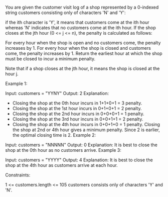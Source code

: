 You are given the customer visit log of a shop represented by a 0-indexed string customers consisting only of characters 'N' and 'Y':

if the ith character is 'Y', it means that customers come at the ith hour
whereas 'N' indicates that no customers come at the ith hour.
If the shop closes at the jth hour (0 <= j <= n), the penalty is calculated as follows:

For every hour when the shop is open and no customers come, the penalty increases by 1.
For every hour when the shop is closed and customers come, the penalty increases by 1.
Return the earliest hour at which the shop must be closed to incur a minimum penalty.

Note that if a shop closes at the jth hour, it means the shop is closed at the hour j.

 

Example 1:

Input: customers = "YYNY"
Output: 2
Explanation: 
- Closing the shop at the 0th hour incurs in 1+1+0+1 = 3 penalty.
- Closing the shop at the 1st hour incurs in 0+1+0+1 = 2 penalty.
- Closing the shop at the 2nd hour incurs in 0+0+0+1 = 1 penalty.
- Closing the shop at the 3rd hour incurs in 0+0+1+1 = 2 penalty.
- Closing the shop at the 4th hour incurs in 0+0+1+0 = 1 penalty.
Closing the shop at 2nd or 4th hour gives a minimum penalty. Since 2 is earlier, the optimal closing time is 2.
Example 2:

Input: customers = "NNNNN"
Output: 0
Explanation: It is best to close the shop at the 0th hour as no customers arrive.
Example 3:

Input: customers = "YYYY"
Output: 4
Explanation: It is best to close the shop at the 4th hour as customers arrive at each hour.
 

Constraints:

1 <= customers.length <= 105
customers consists only of characters 'Y' and 'N'.